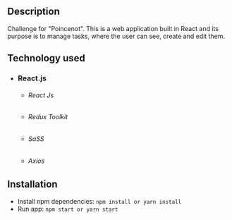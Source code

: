 ## Description

Challenge for "Poincenot". This is a web application built in React and its purpose is to manage tasks, where the user can see, create and edit them.

## Technology used

-   ### React.js
    -   ###### React Js
    -   ###### Redux Toolkit
    -   ###### SaSS
    -   ###### Axios

## Installation

-   Install npm dependencies: `npm install or yarn install`
-   Run app: `npm start or yarn start`
